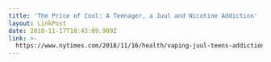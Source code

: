 ```yaml
---
title: 'The Price of Cool: A Teenager, a Juul and Nicotine Addiction'
layout: LinkPost
date: 2018-11-17T18:43:09.909Z
link: >-
  https://www.nytimes.com/2018/11/16/health/vaping-juul-teens-addiction-nicotine.html
---
```

